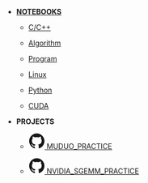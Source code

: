 <!-- markdownlint-disable-next-line first-line-heading -->

- [**NOTEBOOKS**](README.md)

  - [C/C++](cpp/)

  - [Algorithm]()

  - [Program]()

  - [Linux]()

  - [Python]()

  - [CUDA]()

- **PROJECTS**

  - [![](icons/github.svg) MUDUO_PRACTICE](https://github.com/jhildenbiddle/docsify-themeable)

  - [![](icons/github.svg) NVIDIA_SGEMM_PRACTICE](https://www.npmjs.com/package/docsify-themeable)

